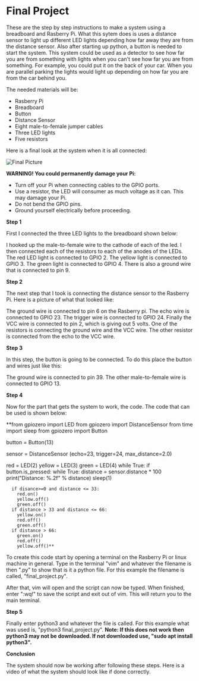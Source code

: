 # Final Project

These are the step by step instructions to make a system using a breadboard and Rasberry Pi. What this sytem does is uses a distance sensor to light up different LED lights depending how far away they are from the distance sensor. Also after starting up python, a button is needed to start the system. This system could be used as a detector to see how far you are from something with lights when you can't see how far you are from something. For example, you could put it on the back of your car. When you are parallel parking the lights would light up depending on how far you are from the car behind you.

The needed materials will be:
 - Rasberry Pi
 - Breadboard
 - Button
 - Distance Sensor
 - Eight male-to-female jumper cables
 - Three LED lights
 - Five resistors

Here is a final look at the system when it is all connected:

![Final Picture](https://user-images.githubusercontent.com/115035059/201990778-a829a142-8247-4b92-91cd-689e2588886f.jpeg)

**WARNING! You could permanently damage your Pi:**

- Turn off your Pi when connecting cables to the GPIO ports.
- Use a resistor, the LED will consumer as much voltage as it can. This may damage         your Pi.
- Do not bend the GPIO pins.
- Ground yourself electrically before proceeding.

**Step 1**

First I connected the three LED lights to the breadboard shown below:


I hooked up the male-to-female wire to the cathode of each of the led. I then connected each of the resistors to each of the anodes of the LEDs. The red LED light is connected to GPIO 2. The yellow light is connected to GPIO 3. The green light is connected to GPIO 4. There is also a ground wire that is connected to pin 9. 

**Step 2**

The next step that I took is connecting the distance sensor to the Rasberry Pi. Here is a picture of what that looked like:


The ground wire is connected to pin 6 on the Rasberry pi. The echo wire is connected to GPIO 23. The trigger wire is connected to GPIO 24. Finally the VCC wire is connected to pin 2, which is giving out 5 volts. One of the resistors is connecting the ground wire and the VCC wire. The other resistor is connected from the echo to the VCC wire.

**Step 3**

In this step, the button is going to be connected. To do this place the button and wires just like this:


The ground wire is connected to pin 39. The other male-to-female wire is connected to GPIO 13.

**Step 4**

Now for the part that gets the system to work, the code. The code that can be used is shown below:

**from gpiozero import LED
from gpiozero import DistanceSensor
from time import sleep
from gpiozero import Button

button = Button(13)

sensor = DistanceSensor (echo=23, trigger=24, max_distance=2.0)

red = LED(2)
yellow = LED(3)
green = LED(4)
while True:
  if button.is_pressed:
    while True:
      distance = sensor.distance * 100
      print("Distance: %.2f" % distance)
      sleep(1)
      
      if disance>=0 and distance <= 33:
        red.on()
        yellow.off()
        green.off()
      if distance > 33 and distance <= 66:
        yellow.on()
        red.off()
        green.off()
      if distance > 66:
        green.on()
        red.off()
        yellow.off()**
 
 
To create this code start by opening a terminal on the Rasberry Pi or linux machine in general. Type in the terminal "vim" and whatever the filename is then ".py" to show that is it a python file. For this example the filename is called, "final_project.py". 


After that, vim will open and the script can now be typed. When finished, enter ":wq!" to save the script and exit out of vim. This will return you to the main terminal. 

**Step 5**

Finally enter python3 and whatever the file is called. For this example what was used is, "python3 final_project.py". **Note: If this does not work then python3 may not be downloaded. If not downloaded use, "sudo apt install python3".**

**Conclusion** 
 
The system should now be working after following these steps. Here is a video of what the system should look like if done correctly.


